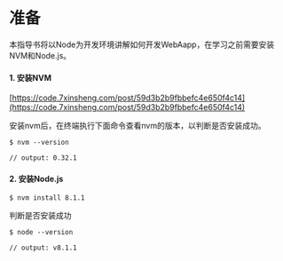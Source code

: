 # 准备

本指导书将以Node为开发环境讲解如何开发WebAapp，在学习之前需要安装NVM和Node.js。

#### 1. 安装NVM

[https://code.7xinsheng.com/post/59d3b2b9fbbefc4e650f4c14](https://code.7xinsheng.com/post/59d3b2b9fbbefc4e650f4c14)

安装nvm后，在终端执行下面命令查看nvm的版本，以判断是否安装成功。

```
$ nvm --version

// output: 0.32.1
```

#### 2. 安装Node.js

```
$ nvm install 8.1.1
```

判断是否安装成功

```
$ node --version

// output: v8.1.1
```




